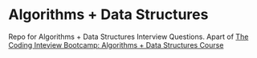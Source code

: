 # Algorithms + Data Structures

Repo for Algorithms + Data Structures Interview Questions.
Apart of [The Coding Inteview Bootcamp: Algorithms + Data Structures Course](https://www.udemy.com/course/coding-interview-bootcamp-algorithms-and-data-structure/)
